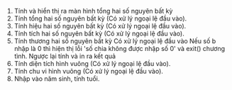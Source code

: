 1. Tính và hiển thị ra màn hình tổng hai số nguyên bất kỳ
2. Tính tổng hai số nguyên bất kỳ (Có xử lý ngoại lệ đầu vào).
3. Tính hiệu hai số nguyên bất kỳ (Có xử lý ngoại lệ đầu vào).
4. Tính tích hai số nguyên bất kỳ (Có xử lý ngoại lệ đầu vào).
5. Tính thương hai số nguyên bất kỳ
    Có xử lý ngoại lệ đầu vào
    Nếu số b nhập là 0 thì hiện thị lỗi 'số chia không được nhập số 0' và exit() chương tình.
    Ngược lại tính và in ra kết quả
6. Tính diện tích hình vuông (Có xử lý ngoại lệ đầu vào).
7. Tính chu vi hình vuông (Có xử lý ngoại lệ đầu vào).
8. Nhập vào năm sinh, tính tuổi.